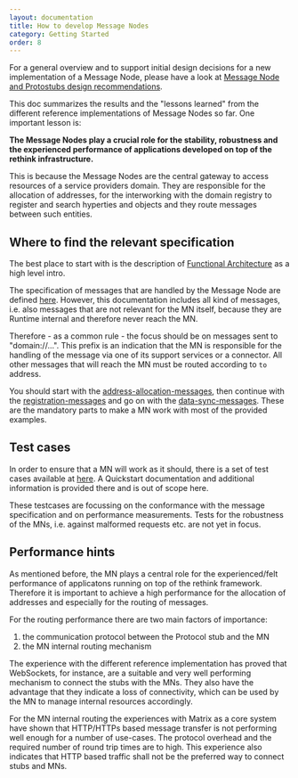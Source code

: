 ```yaml
---
layout: documentation
title: How to develop Message Nodes
category: Getting Started
order: 8
---
```



For a general overview and to support initial design decisions for a new implementation of a Message Node, please have a look at [Message Node and Protostubs design recommendations](../../messaging-framework/msg-node-design.md).

This doc summarizes the results and the "lessons learned" from the different reference implementations of Message Nodes so far. One important lesson is:

**The Message Nodes play a crucial role for the stability, robustness and the experienced performance of applications developed on top of the rethink infrastructure.**

This is because the Message Nodes are the central gateway to access resources of a service providers domain. They are responsible for the allocation of addresses, for the interworking with the domain registry to register and search hyperties and objects and they route messages between such entities.

## Where to find the relevant specification

The best place to start with is the description of
[Functional Architecture](../../messaging-framework/readme/) as a high level intro.

The specification of messages that are handled by the Message Node are defined [here](../../messages/readme/). However, this documentation includes all kind of messages, i.e. also messages that are not relevant for the MN itself, because they are Runtime internal and therefore never reach the MN.

Therefore - as a common rule - the focus should be on messages sent to "domain://...". This prefix is an indication that the MN is responsible for the handling of the message via one of its support services or a connector. All other messages that will reach the MN must be routed according to `to` address.

You should start with the [address-allocation-messages](../../messages/address-allocation-messages), then continue with the [registration-messages](../../messages/registration-messages) and go on with the [data-sync-messages](../../messages/data-sync-messages). These are the mandatory parts to make a MN work with most of the provided examples.

## Test cases

In order to ensure that a MN will work as it should, there is a set of test cases available at [here](../../messages/data-sync-messages). A Quickstart documentation and additional information is provided there and is out of scope here.

These testcases are focussing on the conformance with the message specification and on performance measurements. Tests for the robustness of the MNs, i.e. against malformed requests etc. are not yet in focus.

## Performance hints

As mentioned before, the MN plays a central role for the experienced/felt performance of applicatons running on top of the rethink framework. Therefore it is important to achieve a high performance for the allocation of addresses and especially for the routing of messages.

For the routing performance there are two main factors of importance:

1. the communication protocol between the Protocol stub and the MN
2. the MN internal routing mechanism

The experience with the different reference implementation has proved that WebSockets, for instance, are a suitable and very well performing mechanism to connect the stubs with the MNs. They also have the advantage that they indicate a loss of connectivity, which can be used by the MN to manage internal resources accordingly.

For the MN internal routing the experiences with Matrix as a core system have shown that HTTP/HTTPs based message transfer is not performing well enough for a number of use-cases. The protocol overhead and the required number of round trip times are to high. This experience also indicates that HTTP based traffic shall not be the preferred way to connect stubs and MNs.
